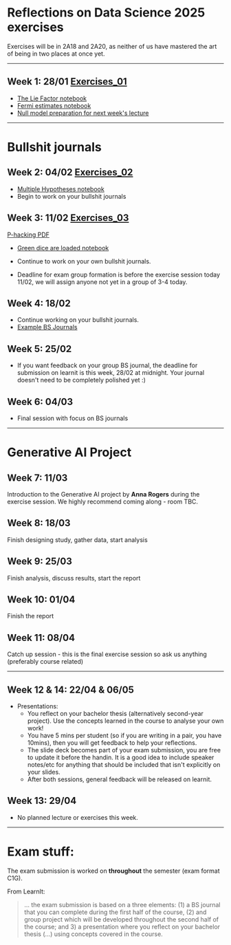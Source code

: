 # Reflections on Data Science 2025 exercises

Exercises will be in 2A18 and 2A20, as neither of us have mastered the art of being in two places at once yet.
***

## Week 1: 28/01 [Exercises_01](https://github.com/Xannadoo/RoDS-2025/tree/main/exercises_01)
- [The Lie Factor notebook](https://github.com/Xannadoo/RoDS-2025/blob/main/exercises_01/1%20-%20The%20Lie%20Factor.ipynb)
- [Fermi estimates notebook](https://github.com/Xannadoo/RoDS-2025/blob/main/exercises_01/2%20-%20Fermi%20estimation.ipynb)
- [Null model preparation for next week's lecture](https://github.com/Xannadoo/RoDS-2025/blob/main/exercises_01/3%20-%20Null%20models%20(preparation).ipynb)

***

# Bullshit journals
## Week 2: 04/02 [Exercises_02](https://github.com/Xannadoo/RoDS-2025/tree/main/exercises_02)
- [Multiple Hypotheses notebook](https://github.com/Xannadoo/RoDS-2025/blob/main/exercises_02/1%20-%20Multiple%20hypotheses.ipynb)
- Begin to work on your bullshit journals

## Week 3: 11/02 [Exercises_03](https://github.com/Xannadoo/RoDS-2025/tree/main/exercises_03)
[P-hacking PDF](https://github.com/Xannadoo/RoDS-2025/blob/main/exercises_03/1-p-hacking.pdf)
- [Green dice are loaded notebook](https://github.com/Xannadoo/RoDS-2025/blob/main/exercises_03/1-p-hacking.ipynb)

- Continue to work on your own bullshit journals.
- Deadline for exam group formation is before the exercise session today 11/02, we will assign anyone not yet in a group of 3-4 today.

## Week 4: 18/02 
- Continue working on your bullshit journals.
- [Example BS Journals](https://github.com/Xannadoo/RoDS-2025/tree/main/TAs%20BS%20Journals)
 
## Week 5: 25/02
- If you want feedback on your group BS journal, the deadline for submission on learnit is this week, 28/02 at midnight. Your journal doesn't need to be completely polished yet :)

## Week 6: 04/03
- Final session with focus on BS journals

***

# Generative AI Project
## Week 7: 11/03
Introduction to the Generative AI project by **Anna Rogers** during the exercise session. We highly recommend coming along - room TBC.

## Week 8: 18/03
Finish designing study, gather data, start analysis

## Week 9: 25/03
Finish analysis, discuss results, start the report

## Week 10: 01/04
Finish the report

## Week 11: 08/04
Catch up session - this is the final exercise session so ask us anything (preferably course related)

***
## Week 12 & 14: 22/04 & 06/05
- Presentations:
  - You reflect on your bachelor thesis (alternatively second-year project). Use the concepts learned in the course to analyse your own work!
  - You have 5 mins per student (so if you are writing in a pair, you have 10mins), then you will get feedback to help your reflections.
  - The slide deck becomes part of your exam submission, you are free to update it before the handin. It is a good idea to include speaker notes/etc for anything that should be included that isn't explicitly on your slides. 
  - After both sessions, general feedback will be released on learnit.

## Week 13: 29/04
- No planned lecture or exercises this week. 

***

# Exam stuff:
The exam submission is worked on **throughout** the semester (exam format C1G).

From LearnIt: 
> ... the exam submission is based on a three elements: (1) a BS journal that you can complete during the first half of the course, (2) and group project which will be developed throughout the second half of the course; and 3) a presentation where you reflect on your bachelor thesis (...) using concepts covered in the course.

